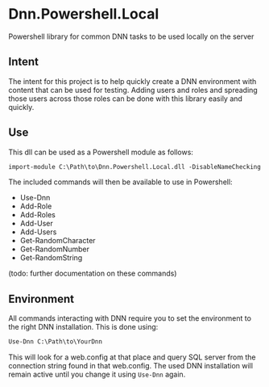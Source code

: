 # Dnn.Powershell.Local

Powershell library for common DNN tasks to be used locally on the server

## Intent

The intent for this project is to help quickly create a DNN environment with content that can be used for testing. 
Adding users and roles and spreading those users across those roles can be done with this library easily and quickly.

## Use

This dll can be used as a Powershell module as follows:

``` ps
import-module C:\Path\to\Dnn.Powershell.Local.dll -DisableNameChecking
```

The included commands will then be available to use in Powershell:

- Use-Dnn
- Add-Role
- Add-Roles
- Add-User
- Add-Users
- Get-RandomCharacter
- Get-RandomNumber
- Get-RandomString

(todo: further documentation on these commands)

## Environment

All commands interacting with DNN require you to set the environment to the right DNN installation. This is done using:

``` ps
Use-Dnn C:\Path\to\YourDnn
```

This will look for a web.config at that place and query SQL server from the connection string found in that web.config. The used DNN
installation will remain active until you change it using ```Use-Dnn``` again.
